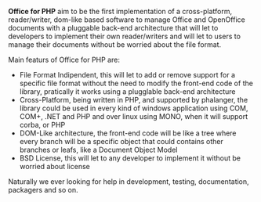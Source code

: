 **Office for PHP** aim to be the first implementation of a cross-platform, reader/writer, dom-like based software to manage Office and OpenOffice documents with a pluggable back-end architecture that will let to developers to implement their own reader/writers and will let to users to manage their documents without be worried about the file format.

Main featurs of Office for PHP are:
- File Format Indipendent, this will let to add or remove support for a specific file format without the need to modify the front-end code of the library, pratically it works using a plugglable back-end architecture
- Cross-Platform, being written in PHP, and supported by phalanger, the library could be used in every kind of windows application using COM, COM+, .NET and PHP and over linux using MONO, when it will support corba, or PHP
- DOM-Like architecture, the front-end code will be like a tree where every branch will be a specific object that could contains other branches or leafs, like a Document Object Model
- BSD License, this will let to any developer to implement it without be worried about license

Naturally we ever looking for help in development, testing, documentation, packagers and so on.